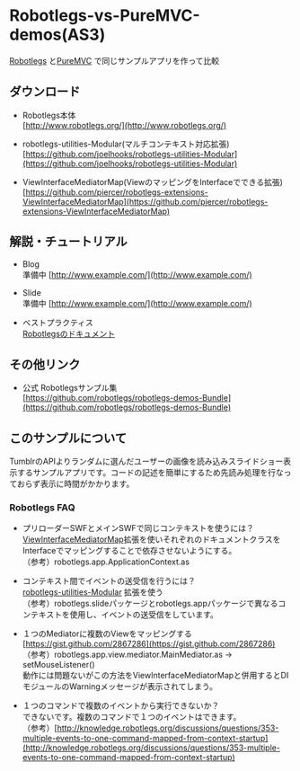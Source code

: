 Robotlegs-vs-PureMVC-demos(AS3)
======================
[Robotlegs](http://www.robotlegs.org/) と[PureMVC](http://puremvc.org/) で同じサンプルアプリを作って比較
 
 
ダウンロード
------
* Robotlegs本体   
[http://www.robotlegs.org/](http://www.robotlegs.org/)  

* robotlegs-utilities-Modular(マルチコンテキスト対応拡張)   
[https://github.com/joelhooks/robotlegs-utilities-Modular](https://github.com/joelhooks/robotlegs-utilities-Modular)  

* ViewInterfaceMediatorMap(ViewのマッピングをInterfaceでできる拡張)   
[https://github.com/piercer/robotlegs-extensions-ViewInterfaceMediatorMap](https://github.com/piercer/robotlegs-extensions-ViewInterfaceMediatorMap)  
 


解説・チュートリアル
----------------
* Blog   
準備中
[http://www.example.com/](http://www.example.com/)  

* Slide   
準備中
[http://www.example.com/](http://www.example.com/)  

* ベストプラクティス  
[Robotlegsのドキュメント](http://d.hatena.ne.jp/hideshi_o/20111230/1325225222)  

 
その他リンク
--------
* 公式 Robotlegsサンプル集  
[https://github.com/robotlegs/robotlegs-demos-Bundle](https://github.com/robotlegs/robotlegs-demos-Bundle)   

このサンプルについて
--------
TumblrのAPIよりランダムに選んだユーザーの画像を読み込みスライドショー表示するサンプルアプリです。コードの記述を簡単にするため先読み処理を行なっておらず表示に時間がかかります。
### Robotlegs FAQ

* プリローダーSWFとメインSWFで同じコンテキストを使うには？  
[ViewInterfaceMediatorMap](https://github.com/piercer/robotlegs-extensions-ViewInterfaceMediatorMap)拡張を使いそれぞれのドキュメントクラスをInterfaceでマッピングすることで依存させないようにする。  
（参考）robotlegs.app.ApplicationContext.as  

* コンテキスト間でイベントの送受信を行うには？  
[robotlegs-utilities-Modular](https://github.com/joelhooks/robotlegs-utilities-Modular)  拡張を使う  
（参考）robotlegs.slideパッケージとrobotlegs.appパッケージで異なるコンテキストを使用し、イベントの送受信をしています。  

* １つのMediatorに複数のViewをマッピングする   
[https://gist.github.com/2867286](https://gist.github.com/2867286)  
（参考）robotlegs.app.view.mediator.MainMediator.as -> setMouseListener()  
動作には問題ないがこの方法をViewInterfaceMediatorMapと併用するとDIモジュールのWarningメッセージが表示されてしまう。


* １つのコマンドで複数のイベントから実行できないか？  
できないです。複数のコマンドで１つのイベントはできます。  
（参考）[http://knowledge.robotlegs.org/discussions/questions/353-multiple-events-to-one-command-mapped-from-context-startup](http://knowledge.robotlegs.org/discussions/questions/353-multiple-events-to-one-command-mapped-from-context-startup)  

